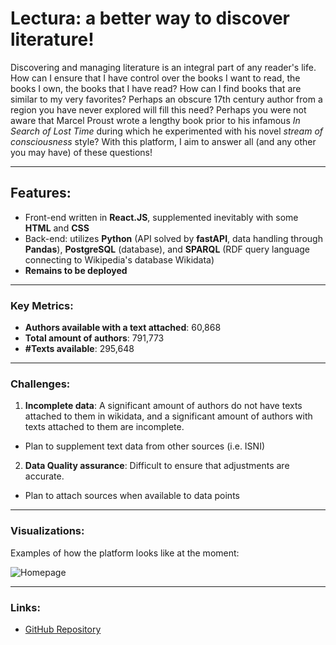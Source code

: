 # Lectura: a better way to discover literature!

Discovering and managing literature is an integral part of any reader's life.  How can I ensure that I have control over the books I want to read, the books I own, the books that I have read? How can I find books that are similar to my very favorites? Perhaps an obscure 17th century author from a region you have never explored will fill this need? Perhaps you were not aware that Marcel Proust wrote a lengthy book prior to his infamous *In Search of Lost Time* during which he experimented with his novel *stream of consciousness* style? With this platform, I aim to answer all (and any other you may have) of these questions!

---

## Features:
- Front-end written in **React.JS**, supplemented inevitably with some **HTML** and **CSS**
- Back-end: utilizes **Python** (API solved by **fastAPI**, data handling through **Pandas**), **PostgreSQL** (database), and **SPARQL** (RDF query language connecting to Wikipedia's database Wikidata)
- **Remains to be deployed**

---

### Key Metrics:
- **Authors available with a text attached**: 60,868
- **Total amount of authors**: 791,773
- **#Texts available**: 295,648

---

### Challenges:

1. **Incomplete data**: A significant amount of authors do not have texts attached to them in wikidata, and a significant amount of authors with texts attached to them are incomplete.
- Plan to supplement text data from other sources (i.e. ISNI)
2. **Data Quality assurance**: Difficult to ensure that adjustments are accurate.
- Plan to attach sources when available to data points

---

### Visualizations:
Examples of how the platform looks like at the moment:

![Homepage](https://github.com/Tarris1/tarjei_sandsnes/tree/main/projects/homepage.png)

---

### Links:
- [GitHub Repository](https://github.com/Lecturaorg)